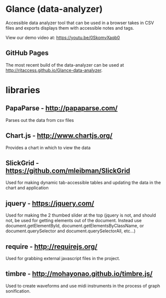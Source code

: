 # Glance (data-analyzer)
Accessible data analyzer tool that can be used in a browser
takes in CSV files and exports displays them with accessible notes and tags.

View our demo video at: https://youtu.be/0SkomvXaqb0

## GitHub Pages
The most recent build of the data-analyzer can be used at http://ritaccess.github.io/Glance-data-analyzer.

# libraries
## PapaParse - http://papaparse.com/
Parses out the data from csv files

## Chart.js - http://www.chartjs.org/
Provides a chart in which to view the data

## SlickGrid -https://github.com/mleibman/SlickGrid
Used for making dynamic tab-accessible tables and updating the data in the chart and application

## jquery - https://jquery.com/
Used for making the 2 thumbed slider at the top (jquery is not, and should not, be used for getting elements out of the document. Instead use document.getElementById, document.getElementsByClassName, or document.querySelector and document.querySelectorAll, etc...)

## require - http://requirejs.org/
Used for grabbing external javascript files in the project.

## timbre - http://mohayonao.github.io/timbre.js/
Used to create waveforms and use midi instruments in the process of graph sonification.
